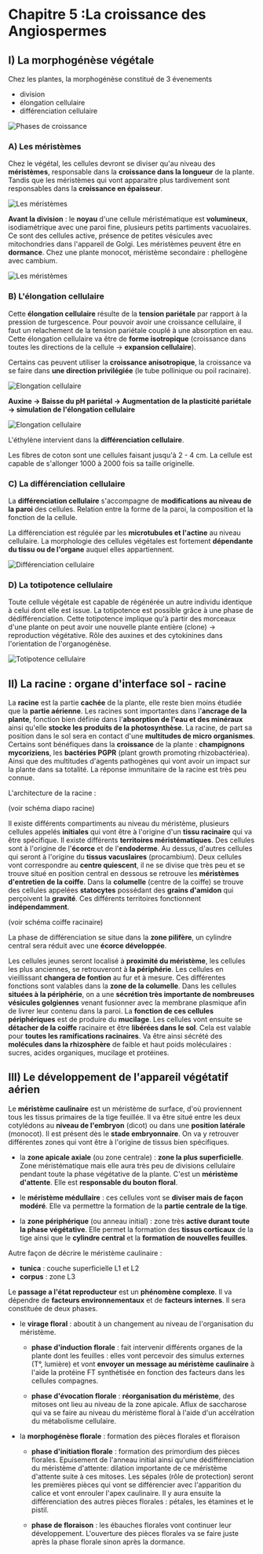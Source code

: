 # Chapitre 5 :La croissance des Angiospermes

## I) La morphogénèse végétale

Chez les plantes, la morphogénèse constitué de 3 évenements 

* division
* élongation cellulaire
* différenciation cellulaire

![Phases de croissance](Images/phases.JPG)

### A) Les méristèmes

Chez le végétal, les cellules devront se diviser qu'au niveau des **méristèmes**, responsable dans la **croissance dans la longueur** de la plante. Tandis que les méristèmes qui vont apparaitre plus tardivement sont responsables dans la **croissance en épaisseur**.  

![Les méristèmes](Images/meris.JPG)

**Avant la division** : le **noyau** d'une cellule méristématique est **volumineux**, isodiamétrique avec une paroi fine, plusieurs petits partiments vacuolaires. Ce sont des cellules active, présence de petites vésicules avec mitochondries dans l'appareil de Golgi. Les méristèmes peuvent être en **dormance**. Chez une plante monocot, méristème secondaire :  phellogène avec cambium. 

![Les méristèmes](Images/meris2.JPG)

### B) L'élongation cellulaire

Cette **élongation cellulaire** résulte de la **tension pariétale** par rapport à la pression de turgescence. Pour pouvoir avoir une croissance cellulaire, il faut un relachement de la tension pariétale couplé à une absorption en eau. Cette élongation cellulaire va être de **forme isotropique** (croissance dans toutes les directions de la cellule -> **expansion cellulaire**). 

Certains cas peuvent utiliser la **croissance anisotropique**, la croissance va se faire dans **une direction privilégiée** (le tube pollinique ou poil racinaire). 

![Elongation cellulaire](Images/ellongation.JPG)

**Auxine -> Baisse du pH pariétal -> Augmentation de la plasticité pariétale -> simulation de l'élongation cellulaire**

![Elongation cellulaire](Images/auxine.JPG)

L'éthylène intervient dans la **différenciation cellulaire**. 

Les fibres de coton sont une cellules faisant jusqu'à 2 - 4 cm. La cellule est capable de s'allonger 1000 à 2000 fois sa taille originelle. 

### C) La différenciation cellulaire

La **différenciation cellulaire** s'accompagne de **modifications au niveau de la paroi** des cellules. Relation entre la forme de la paroi, la composition et la fonction de la cellule.

La différenciation est régulée par les **microtubules et l'actine** au niveau cellulaire. La morphologie des cellules végétales est fortement **dépendante du tissu ou de l'organe** auquel elles appartiennent.

![Différenciation cellulaire](Images/diff.JPG)

### D) La totipotence cellulaire

Toute cellule végétale est capable de régénérée un autre individu identique à celui dont elle est issue. La totipotence est possible grâce à une phase de dédifférenciation. Cette totipotence implique qu'à partir des morceaux d'une plante on peut avoir une nouvelle plante entière (clone) -> reproduction végétative. Rôle des auxines et des cytokinines dans l'orientation de l'organogénèse.

![Totipotence cellulaire](Images/totipotence.JPG)

## II) La racine : organe d'interface sol - racine

La **racine** est la partie **cachée** de la plante, elle reste bien moins étudiée que la **partie aérienne**. Les racines sont importantes dans l'**ancrage de la plante**, fonction bien définie dans l'**absorption de l'eau et des minéraux** ainsi qu'elle **stocke les produits de la photosynthèse**.  La racine, de part sa position dans le sol sera en contact d'une **multitudes de micro organismes**. Certains sont bénéfiques dans la **croissance** de la plante : **champignons mycoriziens**, les **bactéries PGPR** (plant growth promoting rhizobactériea). Ainsi que des multitudes d'agents pathogènes qui vont avoir un impact sur la plante dans sa totalité. La réponse immunitaire de la racine est très peu connue. 


L'architecture de la racine : 

(voir schéma diapo racine)

Il existe différents compartiments au niveau du méristème, plusieurs cellules appelés **initiales** qui vont être à l'origine d'un **tissu racinaire** qui va être spécifique. Il existe différents **territoires méristématiques**. Des cellules sont à l'origine de l'**écorce** et de l'**endoderme**. Au dessus, d'autres cellules qui seront à l'origine du **tissus vacuslaires** (procambium). Deux cellules vont correspondre au **centre quiescent**, il ne se divise que très peu et se trouve situé en position central en dessous se retrouve les **méristèmes d'entretien de la coiffe**. Dans la **columelle** (centre de la coiffe) se trouve des cellules appelées **statocytes** possédant des **grains d'amidon** qui perçoivent la **gravité**. Ces différents territoires fonctionnent **indépendamment**.

(voir schéma coiffe racinaire)

La phase de différenciation se situe dans la **zone pilifère**, un cylindre central sera réduit avec une **écorce développée**. 

Les cellules jeunes seront localisé à **proximité du méristème**, les cellules les plus anciennes, se retrouveront à **la périphérie**. Les cellules en vieillissant **changera de fontion** au fur et à mesure. Ces différentes fonctions sont valables dans la **zone de la columelle**. Dans les cellules **situées à la périphérie**, on a une **sécrétion très importante de nombreuses vésicules golgiennes** venant fusionner avec la membrane plasmique afin de livrer leur contenu dans la paroi. La **fonction de ces cellules périphériques** est de produire du **mucilage**. Les cellules vont ensuite se **détacher de la coiffe** racinaire et être **libérées dans le sol**. Cela est valable pour **toutes les ramifications racinaires**. Va être ainsi sécrété des **molécules dans la rhizosphère** de faible et haut poids moléculaires : sucres, acides organiques, mucilage et protéines.  

## III) Le développement de l'appareil végétatif aérien

Le **méristème caulinaire** est un méristème de surface, d'où proviennent tous les tissus primaires de la tige feuillée. Il va être situé entre les deux cotylédons au **niveau de l'embryon** (dicot) ou dans une **position latérale** (monocot). Il est présent dès le **stade embryonnaire**. On va y retrouver différentes zones qui vont être à l'origine de tissus bien spécifiques. 

* la **zone apicale axiale** (ou zone centrale) : **zone la plus superficielle**. Zone méristématique mais elle aura très peu de divisions cellulaire pendant toute la phase végétative de la plante. C'est un **méristème d'attente**. Elle est **responsable du bouton floral**.

* le **méristème médullaire** : ces cellules vont se **diviser mais de façon modéré**. Elle va permettre la formation de la **partie centrale de la tige**.

* la **zone périphérique** (ou anneau initial) : zone très **active durant toute la phase végétative**. Elle permet la formation des **tissus corticaux** de la tige ainsi que le **cylindre central** et la **formation de nouvelles feuilles**.

Autre façon de décrire le méristème caulinaire :

* **tunica** : couche superficielle L1 et L2
* **corpus** : zone L3

Le **passage a l'état reproducteur** est un **phénomène complexe**. Il va dépendre de **facteurs environnementaux** et de **facteurs internes**. Il sera constituée de deux phases.

* le **virage floral** : aboutit à un changement au niveau de l'organisation du méristème.
	* **phase d'induction florale** : fait intervenir différents organes de la plante dont les feuilles : elles vont percevoir des simulus externes (T°, lumière) et vont **envoyer un message au méristème caulinaire** à l'aide la protéine FT synthétisée en fonction des facteurs dans les cellules compagnes. 

	* **phase d'évocation florale** : **réorganisation du méristème**, des mitoses ont lieu au niveau de la zone apicale. Aflux de saccharose qui va se faire au niveau du méristème floral à l'aide d'un accélration du métabolisme cellulaire.
    
* la **morphogénèse florale** : formation des pièces florales et floraison

	* **phase d'initiation florale** : formation des primordium des pièces florales. Epuisement de l'anneau initial ainsi qu'une dédifférenciation du méristème d'attente: dilation importante de ce méristème d'attente suite à ces mitoses. Les sépales (rôle de protection) seront les premières pièces qui vont se différencier avec l'apparition du calice et vont enrouler l'apex caulinaire. Il y aura ensuite la différenciation des autres pièces florales : pétales, les étamines et le pistil.
    
    * **phase de floraison** : les ébauches florales vont continuer leur développement. L'ouverture des pièces florales va se faire juste après la phase florale sinon après la dormance.
